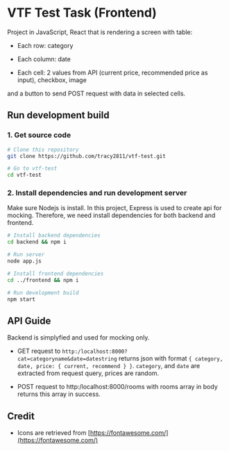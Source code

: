 # VTF Test Task (Frontend)

Project in JavaScript, React that is rendering a screen with table:

* Each row: category

* Each column: date

* Each cell: 2 values from API (current price, recommended price as input), checkbox, image

and a button to send POST request with data in selected cells.

## Run development build

### 1. Get source code

```bash
# Clone this repository
git clone https://github.com/tracy2811/vtf-test.git

# Go to vtf-test
cd vtf-test
```

### 2. Install dependencies and run development server

Make sure Nodejs is install. In this project, Express is used to create api for mocking. Therefore, we need install dependencies for both backend and frontend.

```bash
# Install backend dependencies
cd backend && npm i

# Run server
node app.js

# Install frontend dependencies
cd ../frontend && npm i

# Run development build
npm start
```

## API Guide

Backend is simplyfied and used for mocking only.

* GET request to `http:/localhost:8000?cat=categoryname&date=datestring` returns json with format `{ category, date, price: { current, recommend } }`. `category`, and `date` are extracted from request query, prices are random.

* POST request to http:/localhost:8000/rooms with rooms array in body returns this array in success.

## Credit

* Icons are retrieved from [https://fontawesome.com/](https://fontawesome.com/)

